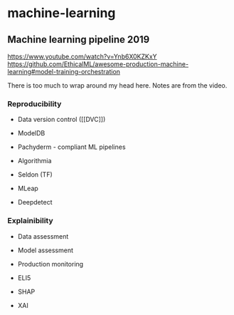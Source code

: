 # machine-learning

## Machine learning pipeline 2019
https://www.youtube.com/watch?v=Ynb6X0KZKxY
https://github.com/EthicalML/awesome-production-machine-learning#model-training-orchestration

There is too much to wrap around my head here. Notes are from the video.

### Reproducibility
- Data version control ([[DVC]])
- ModelDB 
- Pachyderm - compliant ML pipelines

- Algorithmia
- Seldon (TF) 
- MLeap 
- Deepdetect


### Explainibility

- Data assessment
- Model assessment
- Production monitoring


- ELI5
- SHAP
- XAI


 


